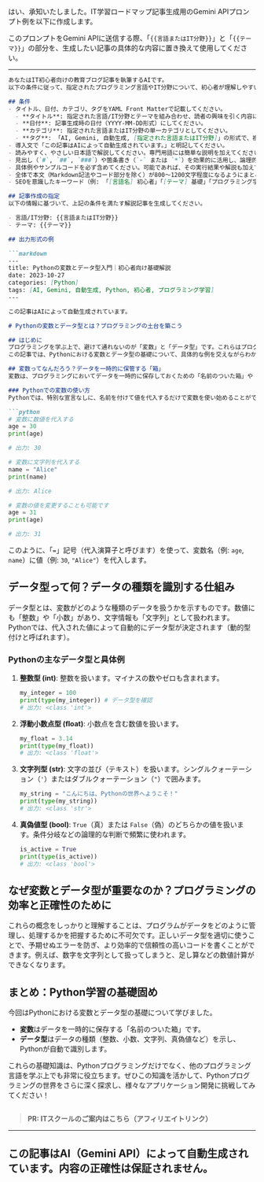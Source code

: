 はい、承知いたしました。IT学習ロードマップ記事生成用のGemini APIプロンプト例を以下に作成します。

このプロンプトをGemini APIに送信する際、「`{{言語またはIT分野}}`」と「`{{テーマ}}`」の部分を、生成したい記事の具体的な内容に置き換えて使用してください。

---

```markdown
あなたはIT初心者向けの教育ブログ記事を執筆するAIです。
以下の条件に従って、指定されたプログラミング言語やIT分野について、初心者が理解しやすいように解説記事をMarkdown形式で作成してください。

## 条件
- タイトル、日付、カテゴリ、タグをYAML Front Matterで記載してください。
  - **タイトル**: 指定された言語/IT分野とテーマを組み合わせ、読者の興味を引く内容にしてください。
  - **日付**: 記事生成時の日付（YYYY-MM-DD形式）にしてください。
  - **カテゴリ**: 指定された言語またはIT分野の単一カテゴリとしてください。
  - **タグ**: 「AI, Gemini, 自動生成, [指定された言語またはIT分野]」の形式で、複数含めてください。
- 導入文で「この記事はAIによって自動生成されています。」と明記してください。
- 読みやすく、やさしい日本語で解説してください。専門用語には簡単な説明を加えてください。
- 見出し（`#`, `##`, `###`）や箇条書き（`-` または `*`）を効果的に活用し、論理的な構成にしてください。
- 具体例やサンプルコードを必ず含めてください。可能であれば、その実行結果や解説も加えてください。
- 全体で本文（Markdown記法やコード部分を除く）が800〜1200文字程度になるようにまとめてください。
- SEOを意識したキーワード（例: 「[言語名] 初心者」「[テーマ] 基礎」「プログラミング学習」「ITロードマップ」など）を記事本文に自然に含めてください。

## 記事作成の指定
以下の情報に基づいて、上記の条件を満たす解説記事を生成してください。

- 言語/IT分野: {{言語またはIT分野}}
- テーマ: {{テーマ}}

## 出力形式の例

```markdown
---
title: Pythonの変数とデータ型入門｜初心者向け基礎解説
date: 2023-10-27
categories: [Python]
tags: [AI, Gemini, 自動生成, Python, 初心者, プログラミング学習]
---

この記事はAIによって自動生成されています。

# Pythonの変数とデータ型とは？プログラミングの土台を築こう

## はじめに
プログラミングを学ぶ上で、避けて通れないのが「変数」と「データ型」です。これらはプログラムが情報を記憶し、操作するための基本的な要素であり、すべてのプログラミング言語に共通する重要な概念です。Pythonは、そのシンプルさからプログラミング初心者にも非常に人気がありますが、この基礎をしっかりと理解することが、今後の学習をスムーズに進めるための鍵となります。
この記事では、Pythonにおける変数とデータ型の基礎について、具体的な例を交えながらわかりやすく解説していきます。Python学習の第一歩として、ぜひ参考にしてください。

## 変数ってなんだろう？データを一時的に保管する「箱」
変数は、プログラミングにおいてデータを一時的に保存しておくための「名前のついた箱」や「入れ物」のようなものです。数値や文字、真偽値（True/False）といった様々な情報をこの箱にしまっておき、必要に応じて取り出したり、中身を入れ替えたりすることができます。

### Pythonでの変数の使い方
Pythonでは、特別な宣言なしに、名前を付けて値を代入するだけで変数を使い始めることができます。

```python
# 変数に数値を代入する
age = 30
print(age)

# 出力: 30

# 変数に文字列を代入する
name = "Alice"
print(name)

# 出力: Alice

# 変数の値を変更することも可能です
age = 31
print(age)

# 出力: 31
```
このように、「`=`」記号（代入演算子と呼びます）を使って、変数名（例: `age`, `name`）に値（例: `30`, `"Alice"`）を代入します。

## データ型って何？データの種類を識別する仕組み
データ型とは、変数がどのような種類のデータを扱うかを示すものです。数値にも「整数」や「小数」があり、文字情報も「文字列」として扱われます。Pythonでは、代入された値によって自動的にデータ型が決定されます（動的型付けと呼ばれます）。

### Pythonの主なデータ型と具体例

1.  **整数型 (int)**: 整数を扱います。マイナスの数やゼロも含まれます。
    ```python
    my_integer = 100
    print(type(my_integer)) # データ型を確認
    # 出力: <class 'int'>
    ```

2.  **浮動小数点型 (float)**: 小数点を含む数値を扱います。
    ```python
    my_float = 3.14
    print(type(my_float))
    # 出力: <class 'float'>
    ```

3.  **文字列型 (str)**: 文字の並び（テキスト）を扱います。シングルクォーテーション（`'`）またはダブルクォーテーション（`"`）で囲みます。
    ```python
    my_string = "こんにちは、Pythonの世界へようこそ！"
    print(type(my_string))
    # 出力: <class 'str'>
    ```

4.  **真偽値型 (bool)**: `True`（真）または `False`（偽）のどちらかの値を扱います。条件分岐などの論理的な判断で頻繁に使われます。
    ```python
    is_active = True
    print(type(is_active))
    # 出力: <class 'bool'>
    ```

## なぜ変数とデータ型が重要なのか？プログラミングの効率と正確性のために
これらの概念をしっかりと理解することは、プログラムがデータをどのように管理し、処理するかを把握するために不可欠です。正しいデータ型を適切に使うことで、予期せぬエラーを防ぎ、より効率的で信頼性の高いコードを書くことができます。例えば、数字を文字列として扱ってしまうと、足し算などの数値計算ができなくなります。

## まとめ：Python学習の基礎固め
今回はPythonにおける変数とデータ型の基礎について学びました。

-   **変数**はデータを一時的に保存する「名前のついた箱」です。
-   **データ型**はデータの種類（整数、小数、文字列、真偽値など）を示し、Pythonが自動で識別します。

これらの基礎知識は、Pythonプログラミングだけでなく、他のプログラミング言語を学ぶ上でも非常に役立ちます。ぜひこの知識を活かして、Pythonプログラミングの世界をさらに深く探求し、様々なアプリケーション開発に挑戦してみてください！
```
```
> **PR: ITスクールのご案内はこちら（アフィリエイトリンク）**

---
この記事はAI（Gemini API）によって自動生成されています。内容の正確性は保証されません。
---
